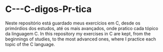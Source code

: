 # C---C-digos-Pr-tica
Neste repositório está guardado meus exercícios em C, desde os primórdios dos estudos, até os mais avançados, onde pratico cada tópico da linguagem C.  In this repository my exercises in C are kept, from the beginnings of studies, to the most advanced ones, where I practice each topic of the C language.

